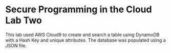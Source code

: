 # Secure Programming in the Cloud Lab Two

This lab used AWS Cloud9 to create and search a table using DynamoDB with a Hash Key and unique attributes. The database was populated using a JSON file.

